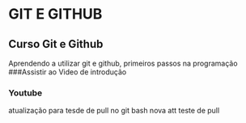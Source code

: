 # GIT E GITHUB
## Curso Git e Github
Aprendendo a utilizar git e github, primeiros passos na programação
###Assistir ao Video de introdução
### Youtube
atualização para tesde de pull no git bash
nova att teste de pull

